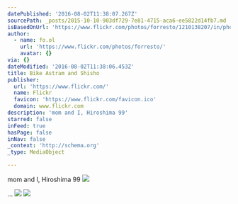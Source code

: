 ```yaml
---
datePublished: '2016-08-02T11:38:07.267Z'
sourcePath: _posts/2015-10-10-903df729-7e81-4715-aca6-ee5822d14fb7.md
isBasedOnUrl: 'https://www.flickr.com/photos/forresto/1210138207/in/photostream/'
author:
  - name: fo.ol
    url: 'https://www.flickr.com/photos/forresto/'
    avatar: {}
via: {}
dateModified: '2016-08-02T11:38:06.453Z'
title: Bike Astram and Shisho
publisher:
  url: 'https://www.flickr.com/'
  name: Flickr
  favicon: 'https://www.flickr.com/favicon.ico'
  domain: www.flickr.com
description: 'mom and I, Hiroshima 99'
starred: false
inFeed: true
hasPage: false
inNav: false
_context: 'http://schema.org'
_type: MediaObject

---
```

mom and I, Hiroshima 99
![](https://s3-us-west-2.amazonaws.com/the-grid-img/p/29769a4897cf91ea073a939e421deb1c89394929.jpg)

...
![](https://the-grid-user-content.s3-us-west-2.amazonaws.com/c4c94208-0cd9-4d0f-87ad-e26e9abac256.jpg)
![](https://the-grid-user-content.s3-us-west-2.amazonaws.com/4cbd5778-8bfd-4e2e-b345-29ff81e597ca.jpg)